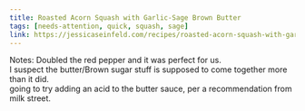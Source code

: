 ```yaml
---
title: Roasted Acorn Squash with Garlic-Sage Brown Butter
tags: [needs-attention, quick, squash, sage]
link: https://jessicaseinfeld.com/recipes/roasted-acorn-squash-with-garlic-sage-brown-butter
---
```

Notes: Doubled the red pepper and it was perfect for us.  
I suspect the butter/Brown sugar stuff is supposed to come together more than it did.  
going to try adding an acid to the butter sauce, per a recommendation from milk street.  

